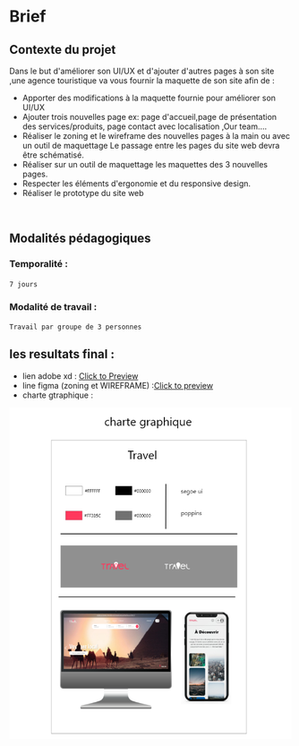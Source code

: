 # Brief
## Contexte du projet
Dans le but d'améliorer son UI/UX et d'ajouter d'autres pages à son site ,une agence touristique va vous fournir la maquette de son site afin de :
<br>
<ul>
  <li>Apporter des modifications à la maquette fournie pour améliorer son UI/UX</li>
 <li>Ajouter trois nouvelles page ex: page d'accueil,page de présentation des services/produits, page contact avec localisation ,Our team….</li>
 <li>Réaliser le zoning et le wireframe des nouvelles pages à la main ou avec un outil de maquettage Le passage entre les pages du site web devra être schématisé.</li>
 <li>Réaliser sur un outil de maquettage les maquettes des 3 nouvelles pages.</li>
  <li>Respecter les éléments d'ergonomie et du responsive design.</li>
  <li>Réaliser le prototype du site web</li>
 </ul>
<br>

## Modalités pédagogiques
### Temporalité :

`7 jours`

### Modalité de travail :

`Travail par groupe de 3 personnes`

## les resultats final :
<ul>
<li>lien adobe xd : <a href="https://xd.adobe.com/view/1629bca7-498d-4c80-9218-1ad9f09af0ca-437a/screen/088b9618-2ce2-4384-828d-473475ac58ce?fullscreen">Click to Preview</a></li>

<li>line figma (zoning et WIREFRAME) :<a href="https://www.figma.com/file/DoY7A6VpQRje80HPe8pNRs/Untitled?node-id=102%3A18">Click to preview</a></li>

<li>charte gtraphique :</li>

</ul>
<img src="charte graphique.png" alt="charte graphique"/>
